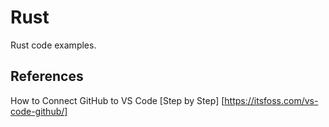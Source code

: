 # Rust

Rust code examples. 

## References

How to Connect GitHub to VS Code [Step by Step] [https://itsfoss.com/vs-code-github/]

